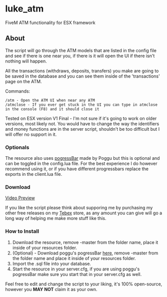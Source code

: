 # luke_atm
FiveM ATM functionality for ESX framework

## About
The script will go through the ATM models that are listed in the config file and see if there is one near you, if there is it will open the UI if there isn't nothing will happen.

All the transactions (withdraws, deposits, transfers) you make are going to be saved in the database and you can see them inside of the 'transactions' page on the ATM.

Commands:
```
/atm - Open the ATM UI when near any ATM
/atmclose - If you ever get stuck in the UI you can type in atmclose in the console (F8) and it should close it
```

Tested on ESX version V1 Final - I'm not sure if it's going to work on older versions, most likely not. You would have to change the way the identifiers and money functions are in the server script, shouldn't be too difficult but I will offer no support in it.
### Optionals
The resource also uses [pogressBar](https://forum.cfx.re/t/release-pogress-bar-progress-bar-standalone-smooth-animation/838951) made by Poggu but this is optional and can be toggled in the config.lua file. For the best experience I do however recommend using it, or if you have different progressbars replace the exports in the client.lua file.

### Download
[Video Preview](https://youtu.be/1eo_7qJKqHQ)

If you like the script please think about supporing me by purchasing my other free releases on my [Tebex](https://aurorashop.tebex.io/category/scripts) store, as any amount you can give will go a long way of helping me make more stuff like this.

### How to Install
1. Download the resource, remove -master from the folder name, place it inside of your resources folder.
2. (Optional) - Download poggu's pogressBar [here](https://github.com/SWRP-PUBLIC/pogressBar/archive/master.zip), remove -master from the folder name and place it inside of your resources folder.
3. Import the .sql file into your database.
4. Start the resource in your server.cfg, if you are using poggu's pogressBar make sure you start that in your server.cfg as well.

Feel free to edit and change the script to your liking, it's 100% open-source, however you <b>MAY NOT</b> claim it as your own.
